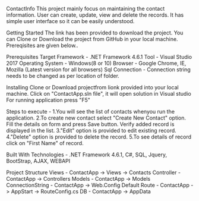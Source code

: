 ContactInfo
This project mainly focus on maintaining the contact information. 
User can create, update, view and delete the records.
It has simple user interface so it can be easily understood.

Getting Started
The link has been provided to download the project. You can Clone or Download the project from GitHub in your local machine.
Prereqisites are given below..

Prerequisites
Target Framework - .NET Framework 4.6.1
Tool - Visual Studio 2017
Operating System - Windows(8 or 10)
Browser - Google Chrome, IE, Mozilla (Latest version for all browsers)
Sql Connection - Connection string needs to be changed as per location of folder.

Installing
Clone or Download projectfrom lionk provided into your local machine.
Click on "ContactApp.sln file", it will open solution in Visual studio
For running application press "F5"


Steps to execute -
1.You will see the list of contacts whenyou run the application.
2.To create new contact select "Create New Contact" option. Fill the details on form and press Save button. Verify added record is displayed in the list.
3."Edit" option is provided to edit existing record.
4."Delete" option is provided to delete the record.
5.To see details of record click on "First Name" of record.

Built With
Technologies - .NET Framework 4.6.1, C#, SQL, Jquery, BootStrap, AJAX, WEBAPI

Project Structure
Views - ContactApp -> Views -> Contacts
Controller - ContactApp -> Controllers 
Models - ContactApp -> Models
ConnectionString - ContactApp -> Web.Config
Default Route - ContactApp -> AppStart -> RouteConfig.cs
DB - ContactApp -> AppData

